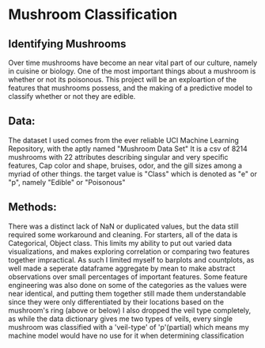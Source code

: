 # **Mushroom Classification**

## Identifying Mushrooms 

Over time mushrooms have become an near vital part of our culture, namely in cuisine or biology. One of the most important things about a mushroom is whether or not its poisonous. This project will be an exploartion of the features that mushrooms possess, and the making of a predictive model to classify whether or not they are edible. 

## Data:

The dataset I used comes from the ever reliable UCI Machine Learning Repository, with the aptly named "Mushroom Data Set"
It is a csv of 8214 mushrooms with 22 attributes describing singular and very specific features, Cap color and shape, bruises, odor, and the gill sizes among a myriad of other things. the target value is "Class" which is denoted as "e" or "p", namely "Edible" or "Poisonous"

## Methods:
There was a distinct lack of NaN or duplicated values, but the data still required some workaround and cleaning. For starters, all of the data is Categorical, Object class. This limits my ability to put out varied data visualizations, and makes exploring correlation or comparing two features together impractical. As such I limited myself to barplots and countplots, as well made a seperate dataframe aggregate by mean to make abstract observations over small percentages of important features.
Some feature engineering was also done on some of the categories as the values were near identical, and putting them together still made them understandable since they were only differentiated by their locations based on the mushroom's ring (above or below) I also dropped the veil type completely, as while the data dictionary gives me two types of veils, every single mushroom was classified with a 'veil-type' of 'p'(partial) which means my machine model would have no use for it when determining classification
